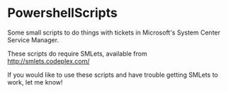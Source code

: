 PowershellScripts
=================

Some small scripts to do things with tickets in Microsoft's System Center Service Manager.

These scripts do require SMLets, available from http://smlets.codeplex.com/

If you would like to use these scripts and have trouble getting SMLets to work, let me know!
